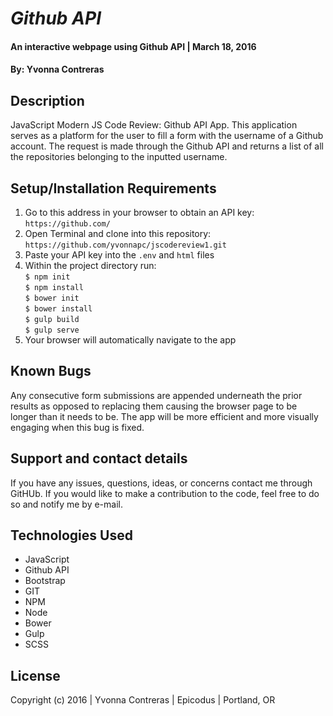# _Github API_

#### An interactive webpage using Github API  | March 18, 2016

#### By: Yvonna Contreras

## Description

JavaScript Modern JS Code Review: Github API App. This application serves as a platform for the user to fill a form with the username of a Github account. The request is made through the Github API and returns a list of all the repositories belonging to the inputted username. 

## Setup/Installation Requirements

1. Go to this address in your browser to obtain an API key: ```https://github.com/```
2. Open Terminal and clone into this repository: ```https://github.com/yvonnapc/jscodereview1.git```
3. Paste your API key into the ```.env``` and ```html``` files
4. Within the project directory run:<br>
       ```$ npm init ```<br>
       ```$ npm install ```<br>
       ```$ bower init ```<br>
       ```$ bower install ```<br>
       ```$ gulp build ```<br>
       ```$ gulp serve ```<br>
5. Your browser will automatically navigate to the app

## Known Bugs

Any consecutive form submissions are appended underneath the prior results as opposed to replacing them causing the browser page to be longer than it needs to be. The app will be more efficient and more visually engaging when this bug is fixed. 

## Support and contact details

If you have any issues, questions, ideas, or concerns contact me through GitHUb. If you would like to make a contribution to the code, feel free to do so and notify me by e-mail.

## Technologies Used

* JavaScript
* Github API
* Bootstrap
* GIT
* NPM
* Node
* Bower
* Gulp
* SCSS


## License

Copyright (c) 2016  |  Yvonna Contreras  |  Epicodus  |  Portland, OR
